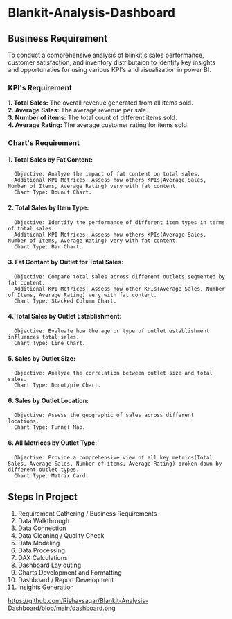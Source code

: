 # Blankit-Analysis-Dashboard
## Business Requirement
To conduct a comprehensive analysis of blinkit's sales performance, customer satisfaction, and inventory distributaion to identify key insights and opportunaties for using various KPI's and visualization in power BI.  
### KPI's Requirement  
**1. Total Sales:** The overall revenue generated from all items sold.  
**2. Average Sales:** The average revenue per sale.  
**3. Number of items:** The total count of different items sold.  
**4. Average Rating:** The average customer rating for items sold.  

### Chart's Requirement  
#### 1. Total Sales by Fat Content:  
      Objective: Analyze the impact of fat content on total sales.  
      Additional KPI Metrices: Assess how others KPIs(Average Sales, Number of Items, Average Rating) very with fat content.  
      Chart Type: Dounut Chart.  

#### 2. Total Sales by Item Type:  
      Objective: Identify the performance of different item types in terms of total sales.  
      Additional KPI Metrices: Assess how others KPIs(Average Sales, Number of Items, Average Rating) very with fat content.  
      Chart Type: Bar Chart.
      
#### 3. Fat Contant by Outlet for Total Sales:  
      Objective: Compare total sales across different outlets segmented by fat content.  
      Additional KPI Metrices: Assess how other KPIs(Average Sales, Number of Items, Average Rating) very with fat content.  
      Chart Type: Stacked Column Chart.

#### 4. Total Sales by Outlet Establishment:  
      Objective: Evaluate how the age or type of outlet establishment influences total sales.
      Chart Type: Line Chart.

#### 5. Sales by Outlet Size:  
      Objective: Analyze the correlation between outlet size and total sales.
      Chart Type: Donut/pie Chart.  

#### 6. Sales by Outlet Location:
      Objective: Assess the geographic of sales across different locations.
      Chart Type: Funnel Map.

#### 6. All Metrices by Outlet Type:  
      Objective: Provide a comprehensive view of all key metrics(Total Sales, Average Sales, Number of items, Average Rating) broken down by different outlet types.
      Chart Type: Matrix Card.


## Steps In Project
1. Requirement Gathering / Business Requirements
2. Data Walkthrough
3. Data Connection
4. Data Cleaning / Quality Check
5. Data Modeling
6. Data Processing
7. DAX Calculations
8. Dashboard Lay outing
9. Charts Development and Formatting
10. Dashboard / Report Development
11. Insights Generation

https://github.com/Rishavsagar/Blankit-Analysis-Dashboard/blob/main/dashboard.png
